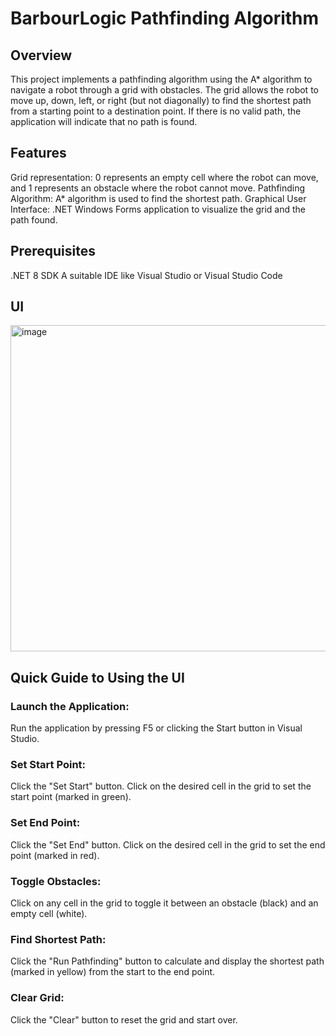 # BarbourLogic Pathfinding Algorithm
## Overview
This project implements a pathfinding algorithm using the A* algorithm to navigate a robot through a grid with obstacles. The grid allows the robot to move up, down, left, or right (but not diagonally) to find the shortest path from a starting point to a destination point. If there is no valid path, the application will indicate that no path is found.

## Features
Grid representation: 0 represents an empty cell where the robot can move, and 1 represents an obstacle where the robot cannot move.
Pathfinding Algorithm: A* algorithm is used to find the shortest path.
Graphical User Interface: .NET Windows Forms application to visualize the grid and the path found.

## Prerequisites
.NET 8 SDK
A suitable IDE like Visual Studio or Visual Studio Code

## UI

<img width="522" alt="image" src="https://github.com/JabranShaheen/BarbourLogic_DevTask_2/assets/34131257/06df6be2-3515-45ac-a8d2-40312352e7b4">

## Quick Guide to Using the UI

### Launch the Application:
Run the application by pressing F5 or clicking the Start button in Visual Studio.

### Set Start Point:
Click the "Set Start" button.
Click on the desired cell in the grid to set the start point (marked in green).

### Set End Point:

Click the "Set End" button.
Click on the desired cell in the grid to set the end point (marked in red).

###  Toggle Obstacles:

Click on any cell in the grid to toggle it between an obstacle (black) and an empty cell (white).

### Find Shortest Path:

Click the "Run Pathfinding" button to calculate and display the shortest path (marked in yellow) from the start to the end point.

### Clear Grid:

Click the "Clear" button to reset the grid and start over.
